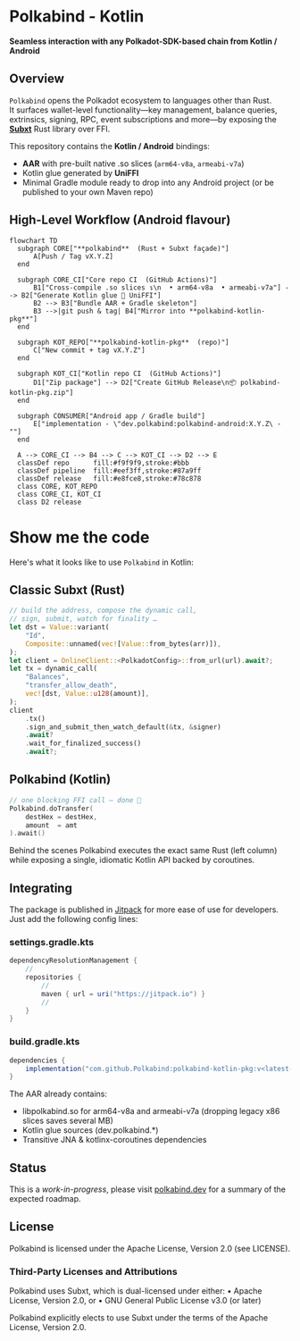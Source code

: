 # Polkabind - Kotlin

**Seamless interaction with any Polkadot-SDK-based chain from Kotlin / Android**

## Overview  

`Polkabind` opens the Polkadot ecosystem to languages other than Rust.  
It surfaces wallet-level functionality—key management, balance queries, extrinsics, signing, RPC, event subscriptions and more—by exposing the **[Subxt](https://github.com/paritytech/subxt)** Rust library over FFI.

This repository contains the **Kotlin / Android** bindings:

* **AAR** with pre-built native .so slices (`arm64-v8a`, `armeabi-v7a`)  
* Kotlin glue generated by **UniFFI**  
* Minimal Gradle module ready to drop into any Android project (or be published to your own Maven repo)

## High-Level Workflow (Android flavour)

```mermaid
flowchart TD
  subgraph CORE["**polkabind**  (Rust + Subxt façade)"]
      A[Push / Tag vX.Y.Z]
  end

  subgraph CORE_CI["Core repo CI  (GitHub Actions)"]
      B1["Cross-compile .so slices ↴\n  • arm64-v8a  • armeabi-v7a"] --> B2["Generate Kotlin glue 🔧 UniFFI"]
      B2 --> B3["Bundle AAR + Gradle skeleton"]
      B3 -->|git push & tag| B4["Mirror into **polkabind-kotlin-pkg**"]
  end

  subgraph KOT_REPO["**polkabind-kotlin-pkg**  (repo)"]
      C["New commit + tag vX.Y.Z"]
  end

  subgraph KOT_CI["Kotlin repo CI  (GitHub Actions)"]
      D1["Zip package"] --> D2["Create GitHub Release\n📦 polkabind-kotlin-pkg.zip"]
  end

  subgraph CONSUMER["Android app / Gradle build"]
      E["implementation - \"dev.polkabind:polkabind-android:X.Y.Z\ -""]
  end

  A --> CORE_CI --> B4 --> C --> KOT_CI --> D2 --> E
  classDef repo      fill:#f9f9f9,stroke:#bbb
  classDef pipeline  fill:#eef3ff,stroke:#87a9ff
  classDef release   fill:#e8fce8,stroke:#78c878
  class CORE, KOT_REPO
  class CORE_CI, KOT_CI
  class D2 release
  ```

# Show me the code

Here's what it looks like to use `Polkabind` in Kotlin:

## Classic Subxt (Rust)

``` rust
// build the address, compose the dynamic call,
// sign, submit, watch for finality …
let dst = Value::variant(
    "Id",
    Composite::unnamed(vec![Value::from_bytes(arr)]),
);
let client = OnlineClient::<PolkadotConfig>::from_url(url).await?;
let tx = dynamic_call(
    "Balances",
    "transfer_allow_death",
    vec![dst, Value::u128(amount)],
);
client
    .tx()
    .sign_and_submit_then_watch_default(&tx, &signer)
    .await?
    .wait_for_finalized_success()
    .await?;
```

## Polkabind (Kotlin)
```kotlin
// one blocking FFI call – done 🎉
Polkabind.doTransfer(
    destHex = destHex,
    amount  = amt
).await()
```

Behind the scenes Polkabind executes the exact same Rust (left column) while exposing a single, idiomatic Kotlin API backed by coroutines.

## Integrating
The package is published in [Jitpack](https://jitpack.io/#Polkabind/polkabind-kotlin-pkg) for more ease of use for developers. Just add the following config lines:

### settings.gradle.kts
``` groovy
dependencyResolutionManagement {
    //
    repositories {
        //
        maven { url = uri("https://jitpack.io") }
        //
    }
}
```

### build.gradle.kts
``` groovy
dependencies {
    implementation("com.github.Polkabind:polkabind-kotlin-pkg:v<latest-tag>")
}
```

The AAR already contains:
- libpolkabind.so for arm64-v8a and armeabi-v7a
(dropping legacy x86 slices saves several MB)
- Kotlin glue sources (dev.polkabind.*)
- Transitive JNA & kotlinx-coroutines dependencies

## Status

This is a *work-in-progress*, please visit [polkabind.dev](https://polkabind.dev) for a summary of the expected roadmap.

## License

Polkabind is licensed under the Apache License, Version 2.0 (see LICENSE).

### Third-Party Licenses and Attributions

Polkabind uses Subxt, which is dual-licensed under either:
    • Apache License, Version 2.0, or
    • GNU General Public License v3.0 (or later)

Polkabind explicitly elects to use Subxt under the terms of the Apache License, Version 2.0.
